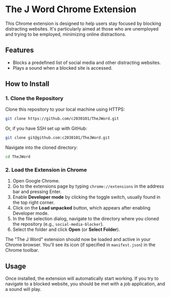 # The J Word Chrome Extension

This Chrome extension is designed to help users stay focused by blocking distracting websites. It's particularly aimed at those who are unemployed and trying to be employed, minimizing online distractions.

## Features

*   Blocks a predefined list of social media and other distracting websites.
*   Plays a sound when a blocked site is accessed.


## How to Install

### 1. Clone the Repository

Clone this repository to your local machine using HTTPS:

```bash
git clone https://github.com/c2030101/TheJWord.git
```

Or, if you have SSH set up with GitHub:

```bash
git clone git@github.com:c2030101/TheJWord.git
```

Navigate into the cloned directory:

```bash
cd TheJWord
```

### 2. Load the Extension in Chrome

1.  Open Google Chrome.
2.  Go to the extensions page by typing `chrome://extensions` in the address bar and pressing Enter.
3.  Enable **Developer mode** by clicking the toggle switch, usually found in the top right corner.
4.  Click on the **Load unpacked** button, which appears after enabling Developer mode.
5.  In the file selection dialog, navigate to the directory where you cloned the repository (e.g., `social-media-blocker`).
6.  Select the folder and click **Open** (or **Select Folder**).

The "The J Word" extension should now be loaded and active in your Chrome browser. You'll see its icon (if specified in `manifest.json`) in the Chrome toolbar.

## Usage

Once installed, the extension will automatically start working. If you try to navigate to a blocked website, you should be met with a job application, and a sound will play.





